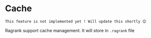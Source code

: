 # Cache

```{attention}
This feature is not implemented yet ! Will update this shortly 😊
```

Ragrank support cache management. It will store in `.ragrank` file